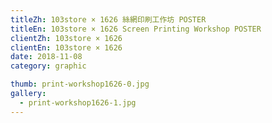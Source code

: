 ```yaml
---
titleZh: 103store × 1626 絲網印刷工作坊 POSTER
titleEn: 103store × 1626 Screen Printing Workshop POSTER
clientZh: 103store × 1626
clientEn: 103store × 1626
date: 2018-11-08
category: graphic

thumb: print-workshop1626-0.jpg
gallery:
  - print-workshop1626-1.jpg
---
```

